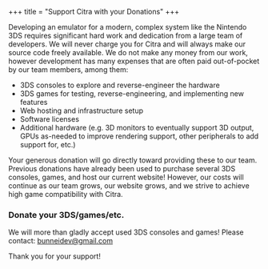 +++
title = "Support Citra with your Donations"
+++

Developing an emulator for a modern, complex system like the Nintendo 3DS requires significant hard work and dedication from a large team of developers. We will never charge you for Citra and will always make our source code freely available. We do not make any money from our work, however development has many expenses that are often paid out-of-pocket by our team members, among them:

* 3DS consoles to explore and reverse-engineer the hardware</li>
* 3DS games for testing, reverse-engineering, and implementing new features
* Web hosting and infrastructure setup
* Software licenses
* Additional hardware (e.g. 3D monitors to eventually support 3D output, GPUs as-needed to improve rendering support, other peripherals to add support for, etc.)

Your generous donation will go directly toward providing these to our team. Previous donations have already been used to purchase several 3DS consoles, games, and host our current website! However, our costs will continue as our team grows, our website grows, and we strive to achieve high game compatibility with Citra.

### Donate your 3DS/games/etc.
We will more than gladly accept used 3DS consoles and games! Please contact: [bunneidev@gmail.com](mailto:bunneidev@gmail.com)

Thank you for your support!